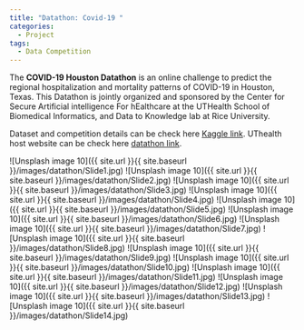 ```yaml
---
title: "Datathon: Covid-19 "
categories:
  - Project
tags:
  - Data Competition
---
```


<p>
The <b>COVID-19 Houston Datathon</b> is an online challenge to predict the regional hospitalization and mortality patterns of COVID-19 in Houston, Texas. 
This Datathon is jointly organized and sponsored by the Center for Secure Artificial intelligence For hEalthcare at the UTHealth School of Biomedical Informatics, and Data to Knowledge lab at Rice University.
</p>

[//]: # ()
[//]: # ()
[//]: # (This theme supports **link posts**, made famous by John Gruber. To use, just add `link:https://www.kaggle.com/c/covid19houstondatathon/overview` to the post's YAML front matter and you're done.)

[//]: # ()
[//]: # (> And this is how a quote looks.)

Dataset and competition details can be check here [Kaggle link](https://www.kaggle.com/c/covid19houstondatathon/overview).
UThealth host website can be check here [datathon link](https://sbmi.uth.edu/datathon/past-events/aug20.htm).

![Unsplash image 10]({{ site.url }}{{ site.baseurl }}/images/datathon/Slide1.jpg)
![Unsplash image 10]({{ site.url }}{{ site.baseurl }}/images/datathon/Slide2.jpg)
![Unsplash image 10]({{ site.url }}{{ site.baseurl }}/images/datathon/Slide3.jpg)
![Unsplash image 10]({{ site.url }}{{ site.baseurl }}/images/datathon/Slide4.jpg)
![Unsplash image 10]({{ site.url }}{{ site.baseurl }}/images/datathon/Slide5.jpg)
![Unsplash image 10]({{ site.url }}{{ site.baseurl }}/images/datathon/Slide6.jpg)
![Unsplash image 10]({{ site.url }}{{ site.baseurl }}/images/datathon/Slide7.jpg)
![Unsplash image 10]({{ site.url }}{{ site.baseurl }}/images/datathon/Slide8.jpg)
![Unsplash image 10]({{ site.url }}{{ site.baseurl }}/images/datathon/Slide9.jpg)
![Unsplash image 10]({{ site.url }}{{ site.baseurl }}/images/datathon/Slide10.jpg)
![Unsplash image 10]({{ site.url }}{{ site.baseurl }}/images/datathon/Slide11.jpg)
![Unsplash image 10]({{ site.url }}{{ site.baseurl }}/images/datathon/Slide12.jpg)
![Unsplash image 10]({{ site.url }}{{ site.baseurl }}/images/datathon/Slide13.jpg)
![Unsplash image 10]({{ site.url }}{{ site.baseurl }}/images/datathon/Slide14.jpg)
